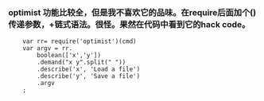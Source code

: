 ### optimist 功能比较全，但是我不喜欢它的品味。在require后面加个()传递参数，+链式语法。很怪。果然在代码中看到它的hack code。

      	var rr= require('optimist')(cmd)
  		var argv = rr.
  			boolean(['x','y'])
  			.demand("x y".split(" "))			
  			.describe('x', 'Load a file')
  			.describe('y', 'Save a file')
  			.argv
  		;
